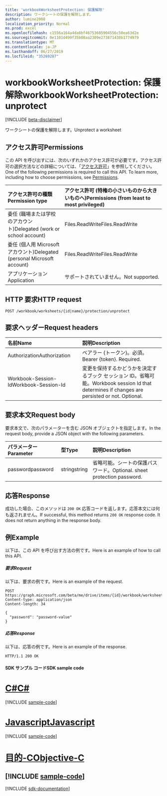 ```yaml
---
title: 'workbookWorksheetProtection: 保護解除'
description: ワークシートの保護を解除します。
author: lumine2008
localization_priority: Normal
ms.prod: excel
ms.openlocfilehash: c1556a164a4da6bf46753605904556c50ea63d2e
ms.sourcegitcommit: 0e1101d499f35b08aa2309e273871438b1774979
ms.translationtype: MT
ms.contentlocale: ja-JP
ms.lasthandoff: 06/27/2019
ms.locfileid: "35269287"
---
```

# <a name="workbookworksheetprotection-unprotect"></a><span data-ttu-id="4e16b-103">workbookWorksheetProtection: 保護解除</span><span class="sxs-lookup"><span data-stu-id="4e16b-103">workbookWorksheetProtection: unprotect</span></span>

[!INCLUDE [beta-disclaimer](../../includes/beta-disclaimer.md)]

<span data-ttu-id="4e16b-104">ワークシートの保護を解除します。</span><span class="sxs-lookup"><span data-stu-id="4e16b-104">Unprotect a worksheet</span></span>
## <a name="permissions"></a><span data-ttu-id="4e16b-105">アクセス許可</span><span class="sxs-lookup"><span data-stu-id="4e16b-105">Permissions</span></span>
<span data-ttu-id="4e16b-p101">この API を呼び出すには、次のいずれかのアクセス許可が必要です。アクセス許可の選択方法などの詳細については、「[アクセス許可](/graph/permissions-reference)」を参照してください。</span><span class="sxs-lookup"><span data-stu-id="4e16b-p101">One of the following permissions is required to call this API. To learn more, including how to choose permissions, see [Permissions](/graph/permissions-reference).</span></span>

|<span data-ttu-id="4e16b-108">アクセス許可の種類</span><span class="sxs-lookup"><span data-stu-id="4e16b-108">Permission type</span></span>      | <span data-ttu-id="4e16b-109">アクセス許可 (特権の小さいものから大きいものへ)</span><span class="sxs-lookup"><span data-stu-id="4e16b-109">Permissions (from least to most privileged)</span></span>              |
|:--------------------|:---------------------------------------------------------|
|<span data-ttu-id="4e16b-110">委任 (職場または学校のアカウント)</span><span class="sxs-lookup"><span data-stu-id="4e16b-110">Delegated (work or school account)</span></span> | <span data-ttu-id="4e16b-111">Files.ReadWrite</span><span class="sxs-lookup"><span data-stu-id="4e16b-111">Files.ReadWrite</span></span>    |
|<span data-ttu-id="4e16b-112">委任 (個人用 Microsoft アカウント)</span><span class="sxs-lookup"><span data-stu-id="4e16b-112">Delegated (personal Microsoft account)</span></span> | <span data-ttu-id="4e16b-113">Files.ReadWrite</span><span class="sxs-lookup"><span data-stu-id="4e16b-113">Files.ReadWrite</span></span>    |
|<span data-ttu-id="4e16b-114">アプリケーション</span><span class="sxs-lookup"><span data-stu-id="4e16b-114">Application</span></span> | <span data-ttu-id="4e16b-115">サポートされていません。</span><span class="sxs-lookup"><span data-stu-id="4e16b-115">Not supported.</span></span> |

## <a name="http-request"></a><span data-ttu-id="4e16b-116">HTTP 要求</span><span class="sxs-lookup"><span data-stu-id="4e16b-116">HTTP request</span></span>
<!-- { "blockType": "ignored" } -->
```http
POST /workbook/worksheets/{id|name}/protection/unprotect

```
## <a name="request-headers"></a><span data-ttu-id="4e16b-117">要求ヘッダー</span><span class="sxs-lookup"><span data-stu-id="4e16b-117">Request headers</span></span>
| <span data-ttu-id="4e16b-118">名前</span><span class="sxs-lookup"><span data-stu-id="4e16b-118">Name</span></span>       | <span data-ttu-id="4e16b-119">説明</span><span class="sxs-lookup"><span data-stu-id="4e16b-119">Description</span></span>|
|:---------------|:----------|
| <span data-ttu-id="4e16b-120">Authorization</span><span class="sxs-lookup"><span data-stu-id="4e16b-120">Authorization</span></span>  | <span data-ttu-id="4e16b-p102">ベアラー {トークン}。必須。</span><span class="sxs-lookup"><span data-stu-id="4e16b-p102">Bearer {token}. Required.</span></span> |
| <span data-ttu-id="4e16b-123">Workbook-Session-Id</span><span class="sxs-lookup"><span data-stu-id="4e16b-123">Workbook-Session-Id</span></span>  | <span data-ttu-id="4e16b-p103">変更を保持するかどうかを決定するブック セッション ID。省略可能。</span><span class="sxs-lookup"><span data-stu-id="4e16b-p103">Workbook session Id that determines if changes are persisted or not. Optional.</span></span>|

## <a name="request-body"></a><span data-ttu-id="4e16b-126">要求本文</span><span class="sxs-lookup"><span data-stu-id="4e16b-126">Request body</span></span>
<span data-ttu-id="4e16b-127">要求本文で、次のパラメーターを含む JSON オブジェクトを指定します。</span><span class="sxs-lookup"><span data-stu-id="4e16b-127">In the request body, provide a JSON object with the following parameters.</span></span>

| <span data-ttu-id="4e16b-128">パラメーター</span><span class="sxs-lookup"><span data-stu-id="4e16b-128">Parameter</span></span>    | <span data-ttu-id="4e16b-129">型</span><span class="sxs-lookup"><span data-stu-id="4e16b-129">Type</span></span>   |<span data-ttu-id="4e16b-130">説明</span><span class="sxs-lookup"><span data-stu-id="4e16b-130">Description</span></span>|
|:---------------|:--------|:----------|
|<span data-ttu-id="4e16b-131">password</span><span class="sxs-lookup"><span data-stu-id="4e16b-131">password</span></span>|<span data-ttu-id="4e16b-132">string</span><span class="sxs-lookup"><span data-stu-id="4e16b-132">string</span></span>|<span data-ttu-id="4e16b-p104">省略可能。シートの保護パスワード。</span><span class="sxs-lookup"><span data-stu-id="4e16b-p104">Optional. sheet protection password.</span></span>|

## <a name="response"></a><span data-ttu-id="4e16b-135">応答</span><span class="sxs-lookup"><span data-stu-id="4e16b-135">Response</span></span>

<span data-ttu-id="4e16b-p105">成功した場合、このメソッドは `200 OK` 応答コードを返します。応答本文には何も返されません。</span><span class="sxs-lookup"><span data-stu-id="4e16b-p105">If successful, this method returns `200 OK` response code. It does not return anything in the response body.</span></span>

## <a name="example"></a><span data-ttu-id="4e16b-138">例</span><span class="sxs-lookup"><span data-stu-id="4e16b-138">Example</span></span>
<span data-ttu-id="4e16b-139">以下は、この API を呼び出す方法の例です。</span><span class="sxs-lookup"><span data-stu-id="4e16b-139">Here is an example of how to call this API.</span></span>
##### <a name="request"></a><span data-ttu-id="4e16b-140">要求</span><span class="sxs-lookup"><span data-stu-id="4e16b-140">Request</span></span>
<span data-ttu-id="4e16b-141">以下は、要求の例です。</span><span class="sxs-lookup"><span data-stu-id="4e16b-141">Here is an example of the request.</span></span>
<!-- {
  "blockType": "request",
  "name": "workbookworksheetprotection_unprotect"
}-->
```http
POST https://graph.microsoft.com/beta/me/drive/items/{id}/workbook/worksheets/{id|name}/protection/unprotect
Content-type: application/json
Content-length: 34

{
  "password": "password-value"
}
```

##### <a name="response"></a><span data-ttu-id="4e16b-142">応答</span><span class="sxs-lookup"><span data-stu-id="4e16b-142">Response</span></span>
<span data-ttu-id="4e16b-143">以下は、応答の例です。</span><span class="sxs-lookup"><span data-stu-id="4e16b-143">Here is an example of the response.</span></span> 
<!-- {
  "blockType": "response",
  "truncated": true,
  "@odata.type": "microsoft.graph.none"
} -->
```http
HTTP/1.1 200 OK
```
#### <a name="sdk-sample-code"></a><span data-ttu-id="4e16b-144">SDK サンプル コード</span><span class="sxs-lookup"><span data-stu-id="4e16b-144">SDK sample code</span></span>
# <a name="ctabcs"></a>[<span data-ttu-id="4e16b-145">C#</span><span class="sxs-lookup"><span data-stu-id="4e16b-145">C#</span></span>](#tab/cs)
[!INCLUDE [sample-code](../includes/workbookworksheetprotection_unprotect-Cs-snippets.md)]

# <a name="javascripttabjavascript"></a>[<span data-ttu-id="4e16b-146">Javascript</span><span class="sxs-lookup"><span data-stu-id="4e16b-146">Javascript</span></span>](#tab/javascript)
[!INCLUDE [sample-code](../includes/workbookworksheetprotection_unprotect-Javascript-snippets.md)]

# <a name="objective-ctabobjective-c"></a>[<span data-ttu-id="4e16b-147">目的-C</span><span class="sxs-lookup"><span data-stu-id="4e16b-147">Objective-C</span></span>](#tab/objective-c)
[!INCLUDE [sample-code](../includes/workbookworksheetprotection_unprotect-Objective-C-snippets.md)]
---

[!INCLUDE [sdk-documentation](../includes/snippets_sdk_documentation_link.md)]

<!-- uuid: 8fcb5dbc-d5aa-4681-8e31-b001d5168d79
2015-10-25 14:57:30 UTC -->
<!--
{
  "type": "#page.annotation",
  "description": "workbookWorksheetProtection: unprotect",
  "keywords": "",
  "section": "documentation",
  "tocPath": "",
  "suppressions": [
    "Error: /api-reference/beta/api/worksheetprotection-unprotect.md:\r\n      BookmarkMissing: '[#tab/objective-c](Objective-C)'. Did you mean: #objective-c (score: 4)",
    "Error: /api-reference/beta/api/worksheetprotection-unprotect.md:\r\n      BookmarkMissing: '[#tab/cs](C#)'. Did you mean: #c (score: 5)",
    "Error: /api-reference/beta/api/worksheetprotection-unprotect.md:\r\n      BookmarkMissing: '[#tab/javascript](Javascript)'. Did you mean: #javascript (score: 4)"
  ]
}
-->
